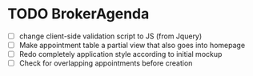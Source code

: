 # TODO BrokerAgenda

* [ ] change client-side validation script to JS (from Jquery)
* [ ] Make appointment table a partial view that also goes into homepage
* [ ] Redo completely application style according to initial mockup
* [ ] Check for overlapping appointments before creation
